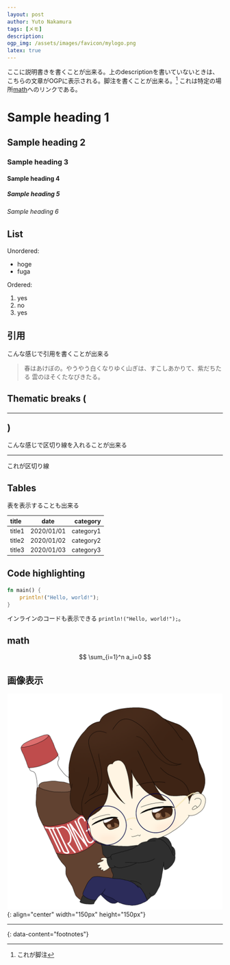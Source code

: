 ```yaml
---
layout: post
author: Yuto Nakamura
tags: [メモ]
description: 
ogp_img: /assets/images/favicon/mylogo.png
latex: true
---
```


ここに説明書きを書くことが出来る。上のdescriptionを書いていないときは、こちらの文章がOGPに表示される。脚注を書くことが出来る。[^1]
これは特定の場所[math](#math)へのリンクである。

# Sample heading 1
## Sample heading 2
### Sample heading 3
#### Sample heading 4
##### Sample heading 5
###### Sample heading 6

## List

Unordered:

- hoge
- fuga

Ordered:

1. yes
1. no
1. yes

## 引用

こんな感じで引用を書くことが出来る

> 春はあけぼの。やうやう白くなりゆく山ぎは、すこしあかりて、紫だちたる 雲のほそくたなびきたる。

## Thematic breaks (<hr>)

こんな感じで区切り線を入れることが出来る

---

これが区切り線


## Tables

表を表示することも出来る

|title| date| category|
|:---|:---:|---:|
|title1| 2020/01/01| category1|
|title2| 2020/01/02| category2|
|title3| 2020/01/03| category3|

## Code highlighting

```rust
fn main() {
    println!("Hello, world!");
}
```

インラインのコードも表示できる `println!("Hello, world!");`。

## math

$$ \sum_{i=1}^n a_i=0 $$

## 画像表示
![hoge](/assets/images/favicon/mylogo.png){: align="center" width="150px" height="150px"}

---
{: data-content="footnotes"}

[^1]: これが脚注
